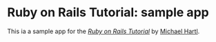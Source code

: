 # Ruby on Rails Tutorial: sample app

This ia a sample app for the [*Ruby on Rails Tutorial*](http://railstutorial.org/) by [Michael Hartl](http://michaelhartl.com/).
